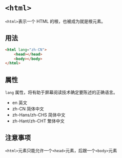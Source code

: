 # `<html>`

`<html>`表示一个 HTML 的根，也被成为就是根元素。

## 用法

```html
<html lang="zh-CN">
    <head></head>
    <body></body>
</html>
```

## 属性

`lang` 属性，将有助于屏幕阅读技术确定要陈述的正确语言。

-   en 英文
-   zh-CN 简体中文
-   zh-Hans/zh-CHS 简体中文
-   zh-Hant/zh-CHT 繁体中文

## 注意事项

`<html>`元素只能允许一个`<head>`元素，后跟一个`<body>`元素
